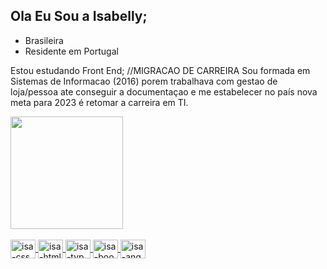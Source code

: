## Ola Eu Sou a Isabelly;
*  Brasileira 
* Residente em Portugal

Estou estudando Front End; //MIGRACAO DE CARREIRA
Sou formada em Sistemas de Informacao (2016) porem trabalhava com gestao de loja/pessoa ate conseguir a documentaçao e me estabelecer no país
nova meta para 2023 é retomar a carreira em TI.


<div>
  <a href="https://github.com/Isabellylima">
  <img height="180em" src="https://github-readme-stats.vercel.app/api?username=Isabellylima&show_icons=true&theme=dark&include_all_commits=true&count_private=true"/>
 
</div>

<div style="display: inline_block"><br>
  <img align="center" alt="isa-css" height="30" width="40" src="https://cdn.jsdelivr.net/gh/devicons/devicon/icons/css3/css3-original.svg" />          
  <img align="center" alt="isa-html" height="30" width="40" src="https://cdn.jsdelivr.net/gh/devicons/devicon/icons/html5/html5-original.svg" />
  <img align="center" alt="isa-typ" height="30" width="40"src="https://cdn.jsdelivr.net/gh/devicons/devicon/icons/typescript/typescript-original.svg" />     
  <img align="center" alt="isa-boo" height="30" width="40" src="https://cdn.jsdelivr.net/gh/devicons/devicon/icons/bootstrap/bootstrap-original-wordmark.svg" />
          
  <img align="center" alt="isa-ang" height="30" width="40" src="https://cdn.jsdelivr.net/gh/devicons/devicon/icons/angularjs/angularjs-original.svg" />
          

</div>
